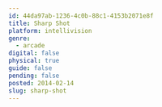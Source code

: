 ```yaml
---
id: 44da97ab-1236-4c0b-88c1-4153b2071e8f
title: Sharp Shot
platform: intellivision
genre:
  - arcade
digital: false
physical: true
guide: false
pending: false
posted: 2014-02-14
slug: sharp-shot
---
```

